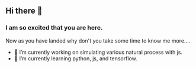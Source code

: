 ## Hi there 👋

<!--
**Toran999/Toran999** is a ✨ _special_ ✨ repository because its `README.md` (this file) appears on your GitHub profile.-->

### I am so excited that you are here.
Now as you have landed why don't you take some time to  know me more....

- 🔭 I’m currently working on simulating various natural process with js.
- 🌱 I’m currently learning python, js, and tensorflow.
<!-- 👯 I’m looking to collaborate on ...
- 🤔 I’m looking for help with ...
- 💬 Ask me about ...
- 📫 How to reach me: ...
- 😄 Pronouns: ...
- ⚡ Fun fact: ...
-->
